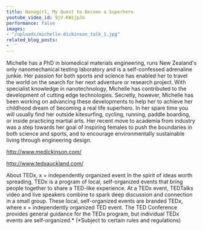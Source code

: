 ```yaml
---
title: Nanogirl, My Quest to Become a Superhero
youtube_video_id: 9jV-KW1jpJo
performance: false
images:
- "/uploads/michelle-dickinson_talk_1.jpg"
related_blog_posts:
- ''
---
```


Michelle has a PhD in biomedical materials engineering, runs New Zealand's only nanomechanical testing laboratory and is a self-confessed adrenaline junkie. Her passion for both sports and science has enabled her to travel the world on the search for her next adventure or research project. With specialist knowledge in nanotechnology, Michelle has contributed to the development of cutting edge technologies. Secretly, however, Michelle has been working on advancing these developments to help her to achieve her childhood dream of becoming a real life superhero. In her spare time you will usually find her outside kitesurfing, cycling, running, paddle boarding, or inside practicing martial arts.  Her recent move to academia from industry was a step towards her goal of inspiring females  to push the boundaries in both science and sports, and to encourage environmentally sustainable living through engineering design.

http://www.medickinson.com/

http://www.tedxauckland.com/

About TEDx, x = independently organized event
In the spirit of ideas worth spreading, TEDx is a program of local, self-organized events that bring people together to share a TED-like experience. At a TEDx event, TEDTalks video and live speakers combine to spark deep discussion and connection in a small group. These local, self-organized events are branded TEDx, where x = independently organized TED event. The TED Conference provides general guidance for the TEDx program, but individual TEDx events are self-organized.* (*Subject to certain rules and regulations)
